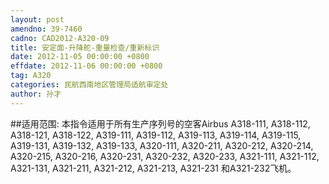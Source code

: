 ```yaml
---
layout: post
amendno: 39-7460
cadno: CAD2012-A320-09
title: 安定面-升降舵-重量检查/重新标识
date: 2012-11-05 00:00:00 +0800
effdate: 2012-11-06 00:00:00 +0800
tag: A320
categories: 民航西南地区管理局适航审定处
author: 孙才
---
```


##适用范围:
本指令适用于所有生产序列号的空客Airbus A318-111, A318-112, A318-121, A318-122, A319-111, A319-112, A319-113, A319-114, A319-115, A319-131, A319-132, A319-133, A320-111, A320-211, A320-212, A320-214, A320-215, A320-216, A320-231, A320-232, A320-233, A321-111, A321-112, A321-131, A321-211, A321-212, A321-213, A321-231 和A321-232飞机。

